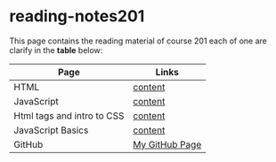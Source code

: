 # reading-notes201

This page contains the reading material of course 201 each of one are clarify in the **table** below:

| Page                       | Links                                                                            |
| -------------------------- | -------------------------------------------------------------------------------- |
| HTML                       | [content](https://mohammed-khamees.github.io/reading-notes201/Html)              |
| JavaScript                 | [content](https://mohammed-khamees.github.io/reading-notes201/Js)                |
| Html tags and intro to CSS | [content](https://mohammed-khamees.github.io/reading-notes201/StyleByHtmlAndCSS) |
| JavaScript Basics          | [content](https://mohammed-khamees.github.io/reading-notes201/JsBasics)          |
| GitHub                     | [My GitHub Page](https://github.com/mohammed-khamees)                            |
